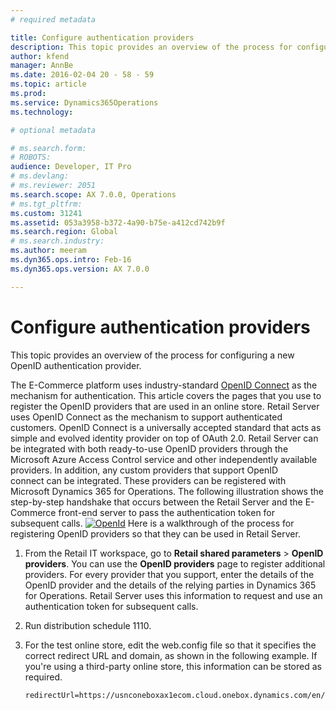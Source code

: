 ```yaml
---
# required metadata

title: Configure authentication providers
description: This topic provides an overview of the process for configuring a new OpenID authentication provider.
author: kfend
manager: AnnBe
ms.date: 2016-02-04 20 - 58 - 59
ms.topic: article
ms.prod: 
ms.service: Dynamics365Operations
ms.technology: 

# optional metadata

# ms.search.form: 
# ROBOTS: 
audience: Developer, IT Pro
# ms.devlang: 
# ms.reviewer: 2051
ms.search.scope: AX 7.0.0, Operations
# ms.tgt_pltfrm: 
ms.custom: 31241
ms.assetid: 053a3958-b372-4a90-b75e-a412cd742b9f
ms.search.region: Global
# ms.search.industry: 
ms.author: meeram
ms.dyn365.ops.intro: Feb-16
ms.dyn365.ops.version: AX 7.0.0

---
```


# Configure authentication providers

This topic provides an overview of the process for configuring a new OpenID authentication provider.

The E-Commerce platform uses industry-standard [OpenID Connect](http://openid.net/connect/) as the mechanism for authentication. This article covers the pages that you use to register the OpenID providers that are used in an online store. Retail Server uses OpenID Connect as the mechanism to support authenticated customers. OpenID Connect is a universally accepted standard that acts as simple and evolved identity provider on top of OAuth 2.0. Retail Server can be integrated with both ready-to-use OpenID providers through the Microsoft Azure Access Control service and other independently available providers. In addition, any custom providers that support OpenID connect can be integrated. These providers can be registered with Microsoft Dynamics 365 for Operations. The following illustration shows the step-by-step handshake that occurs between the Retail Server and the E-Commerce front-end server to pass the authentication token for subsequent calls. [![OpenId](./media/openid-1024x540.png)](./media/openid.png) Here is a walkthrough of the process for registering OpenID providers so that they can be used in Retail Server.

1.  From the Retail IT workspace, go to **Retail shared parameters** &gt; **OpenID providers**. You can use the **OpenID providers** page to register additional providers. For every provider that you support, enter the details of the OpenID provider and the details of the relying parties in Dynamics 365 for Operations. Retail Server uses this information to request and use an authentication token for subsequent calls.
2.  Run distribution schedule 1110.
3.  For the test online store, edit the web.config file so that it specifies the correct redirect URL and domain, as shown in the following example. If you're using a third-party online store, this information can be stored as required.

        redirectUrl=https://usnconeboxax1ecom.cloud.onebox.dynamics.com/en/Pages/OauthV2Redirect/OauthV2Redirect.aspx



